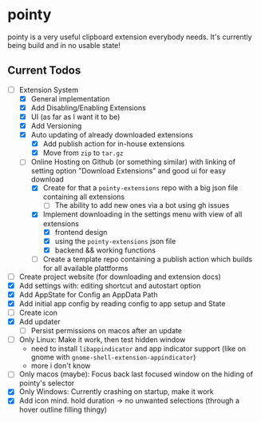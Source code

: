 # pointy

pointy is a very useful clipboard extension everybody needs. It's currently being build and in no usable state!

## Current Todos

- [ ] Extension System
  - [x] General implementation
  - [x] Add Disabling/Enabling Extensions
  - [x] UI (as far as I want it to be)
  - [x] Add Versioning
  - [x] Auto updating of already downloaded extensions
    - [x] Add publish action for in-house extensions
    - [x] Move from `zip` to `tar.gz`
  - [ ] Online Hosting on Github (or something similar) with linking of setting option "Download Extensions" and good ui for easy download
    - [x] Create for that a `pointy-extensions` repo with a big json file containing all extensions
      - [ ] The ability to add new ones via a bot using gh issues
    - [x] Implement downloading in the settings menu with view of all extensions
      - [x] frontend design
      - [x] using the `pointy-extensions` json file
      - [x] backend && working functions
    - [ ] Create a template repo containing a publish action which builds for all available plattforms
- [ ] Create project website (for downloading and extension docs)
- [x] Add settings with: editing shortcut and autostart option
- [x] Add AppState for Config an AppData Path
- [x] Add initial app config by reading config to app setup and State
- [ ] Create icon
- [x] Add updater
  - [ ] Persist permissions on macos after an update
- [ ] Only Linux: Make it work, then test hidden window
  - need to install `libappindicator` and app indicator support (like on gnome with `gnome-shell-extension-appindicator`)
  - more i don't know
- [ ] Only macos (maybe): Focus back last focused window on the hiding of pointy's selector
- [x] Only Windows: Currently crashing on startup, make it work
- [x] Add icon mind. hold duration -> no unwanted selections (through a hover outline filling thingy)
